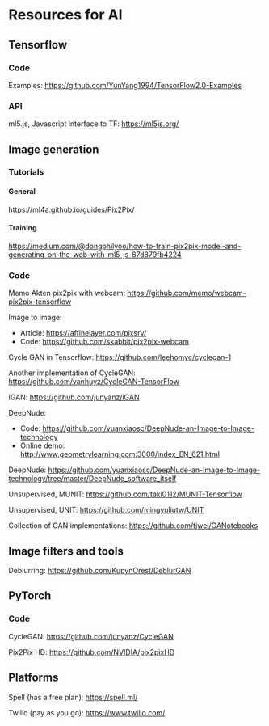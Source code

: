 # Resources for AI

## Tensorflow
### Code
Examples: https://github.com/YunYang1994/TensorFlow2.0-Examples

### API
ml5.js, Javascript interface to TF: https://ml5js.org/





## Image generation

### Tutorials
#### General
https://ml4a.github.io/guides/Pix2Pix/

#### Training
https://medium.com/@dongphilyoo/how-to-train-pix2pix-model-and-generating-on-the-web-with-ml5-js-87d879fb4224

### Code

Memo Akten pix2pix with webcam: https://github.com/memo/webcam-pix2pix-tensorflow

Image to image:
  * Article: https://affinelayer.com/pixsrv/
  * Code: https://github.com/skabbit/pix2pix-webcam

Cycle GAN in Tensorflow: https://github.com/leehomyc/cyclegan-1

Another implementation of CycleGAN: https://github.com/vanhuyz/CycleGAN-TensorFlow

IGAN: https://github.com/junyanz/iGAN

DeepNude:
  * Code: https://github.com/yuanxiaosc/DeepNude-an-Image-to-Image-technology
  * Online demo: http://www.geometrylearning.com:3000/index_EN_621.html

DeepNude: https://github.com/yuanxiaosc/DeepNude-an-Image-to-Image-technology/tree/master/DeepNude_software_itself

Unsupervised, MUNIT: https://github.com/taki0112/MUNIT-Tensorflow

Unsupervised, UNIT: https://github.com/mingyuliutw/UNIT

Collection of GAN implementations: https://github.com/tjwei/GANotebooks


## Image filters and tools

Deblurring: https://github.com/KupynOrest/DeblurGAN




## PyTorch
### Code
CycleGAN: https://github.com/junyanz/CycleGAN

Pix2Pix HD: https://github.com/NVIDIA/pix2pixHD




## Platforms
Spell (has a free plan): https://spell.ml/

Twilio (pay as you go): https://www.twilio.com/
